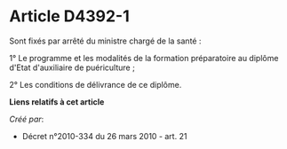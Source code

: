 # Article D4392-1

Sont fixés par arrêté du ministre chargé de la santé : 

1° Le programme et les modalités de la formation préparatoire au diplôme d'Etat d'auxiliaire de puériculture ; 

2° Les conditions de délivrance de ce diplôme.

**Liens relatifs à cet article**

_Créé par_:

  - Décret n°2010-334 du 26 mars 2010 - art. 21
